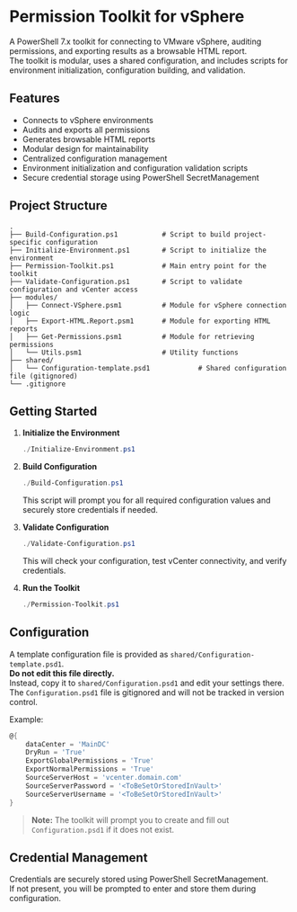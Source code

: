 # Permission Toolkit for vSphere

A PowerShell 7.x toolkit for connecting to VMware vSphere, auditing permissions, and exporting results as a browsable HTML report.  
The toolkit is modular, uses a shared configuration, and includes scripts for environment initialization, configuration building, and validation.

## Features

- Connects to vSphere environments
- Audits and exports all permissions
- Generates browsable HTML reports
- Modular design for maintainability
- Centralized configuration management
- Environment initialization and configuration validation scripts
- Secure credential storage using PowerShell SecretManagement

## Project Structure

```plain text
.
├── Build-Configuration.ps1           # Script to build project-specific configuration
├── Initialize-Environment.ps1        # Script to initialize the environment
├── Permission-Toolkit.ps1            # Main entry point for the toolkit
├── Validate-Configuration.ps1        # Script to validate configuration and vCenter access
├── modules/
│   ├── Connect-VSphere.psm1          # Module for vSphere connection logic
│   ├── Export-HTML.Report.psm1       # Module for exporting HTML reports
│   ├── Get-Permissions.psm1          # Module for retrieving permissions
│   └── Utils.psm1                    # Utility functions
├── shared/
│   └── Configuration-template.psd1            # Shared configuration file (gitignored)
└── .gitignore
```

## Getting Started

1. **Initialize the Environment**

   ```powershell
   ./Initialize-Environment.ps1
   ```

2. **Build Configuration**

   ```powershell
   ./Build-Configuration.ps1
   ```

   This script will prompt you for all required configuration values and securely store credentials if needed.

3. **Validate Configuration**

   ```powershell
   ./Validate-Configuration.ps1
   ```

   This will check your configuration, test vCenter connectivity, and verify credentials.

4. **Run the Toolkit**

   ```powershell
   ./Permission-Toolkit.ps1
   ```

## Configuration

A template configuration file is provided as `shared/Configuration-template.psd1`.  
**Do not edit this file directly.**  
Instead, copy it to `shared/Configuration.psd1` and edit your settings there.  
The `Configuration.psd1` file is gitignored and will not be tracked in version control.

Example:

```powershell
@{
    dataCenter = 'MainDC'
    DryRun = 'True'
    ExportGlobalPermissions = 'True'
    ExportNormalPermissions = 'True'
    SourceServerHost = 'vcenter.domain.com'
    SourceServerPassword = '<ToBeSetOrStoredInVault>'
    SourceServerUsername = '<ToBeSetOrStoredInVault>'
}
```

> **Note:** The toolkit will prompt you to create and fill out `Configuration.psd1` if it does not exist.

## Credential Management

Credentials are securely stored using PowerShell SecretManagement.  
If not present, you will be prompted to enter and store them during configuration.
